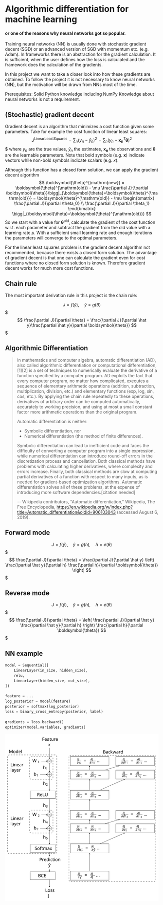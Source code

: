 # Algorithmic differentiation for machine learning
#### or one of the reasons why neural networks got so popular.

Training neural networks (NN) is usually done with stochastic gradient decent (SGD) or an advanced version of SGD with momentum etc. (e.g. Adam).
In frameworks there is an abstraction for the gradient calculation.
It is sufficient, when the user defines how the loss is calculated
and the framework does the calculation of the gradients.

In this project we want to take a closer look into how these gradients are obtained.
To follow the project it is not necessary to know neural networks (NN), 
but the motivation will be drawn from NNs most of the time.

Prerequisites: Solid Python knowledge including NumPy
Knowledge about neural networks is not a requirement.

## (Stochastic) gradient decent

Gradient decent is an algorithm that minimizes a cost function given some parameters.
Take for example the cost function of linear least squares:
$$
    J^{\mathrm{Linear Least Squares}} = \sum_n (y_n - \hat y_n)^2 = \sum_n (y_n - {\mathbf{x_n}}^T\boldsymbol{\theta})^2
$$$
where $y_n$ are the true values, $\hat y_n$ the estimates, ${\mathbf{x_n}}$ the observations and $\boldsymbol{\theta}$ are the learnable parameters.
Note that bold symbols (e.g. $\mathbf{x}$) indicate vectors while non-bold symbols indicate scalars (e.g. $x$).

Although this function has a closed form solution, we can apply the gradient decent algorithm
$$
    \boldsymbol{\theta}^{\mathrm{new}}
    = \boldsymbol{\theta}^{\mathrm{old}} - \mu \frac{\partial J}{\partial \boldsymbol{\theta}}\bigg|_{\boldsymbol{\theta}=\boldsymbol{\theta}^{\mathrm{old}}} 
    = \boldsymbol{\theta}^{\mathrm{old}} - \mu
    \begin{bmatrix} 
        \frac{\partial J}{\partial \theta_0} \\
        \frac{\partial J}{\partial \theta_1}
    \end{bmatrix}
    \bigg|_{\boldsymbol{\theta}=\boldsymbol{\theta}^{\mathrm{old}}}
$$
So we start with a value for $\boldsymbol{\theta}^{\mathrm{old}}$, calculate the gradient of the cost function w.r.t. each parameter and subtract the gradient from the old value with a learning rate $\mu$.
With a sufficient small learning rate and enough iterations the parameters will converge to the optimal parameters.

For the linear least squares problem is the gradient decent algorithm not recommended, because there exists a closed form solution.
The advantage of gradient decent is that one can calculate the gradient even for cost functions where no closed form solution is known.
Therefore gradient decent works for much more cost functions.

## Chain rule

The most important derivation rule in this project is the chain rule:

$$
   J = f(\hat y),\quad \hat y = g(\theta)
$$$
$$
   \frac{\partial J}{\partial \theta} = \frac{\partial J}{\partial \hat y}\frac{\partial \hat y}{\partial \boldsymbol{\theta}}
$$$

## Algorithmic Differentiation

> In mathematics and computer algebra, automatic differentiation (AD), 
> also called algorithmic differentiation or computational differentiation,[1][2] 
> is a set of techniques to numerically evaluate the derivative of a function specified 
> by a computer program. 
> AD exploits the fact that every computer program, no matter how complicated, 
> executes a sequence of elementary arithmetic operations (addition, subtraction, multiplication, 
> division, etc.) and elementary functions (exp, log, sin, cos, etc.). 
> By applying the chain rule repeatedly to these operations, 
> derivatives of arbitrary order can be computed automatically, 
> accurately to working precision, 
> and using at most a small constant factor more arithmetic operations than the original program.
> 
> Automatic differentiation is neither:
> - Symbolic differentiation, nor
> - Numerical differentiation (the method of finite differences).
>
> Symbolic differentiation can lead to inefficient code and faces the 
> difficulty of converting a computer program into a single expression, 
> while numerical differentiation can introduce round-off errors in the discretization process 
> and cancellation. 
> Both classical methods have problems with calculating higher derivatives, 
> where complexity and errors increase. 
> Finally, both classical methods are slow at computing partial 
> derivatives of a function with respect to many inputs, 
> as is needed for gradient-based optimization algorithms. 
> Automatic differentiation solves all of these problems, 
> at the expense of introducing more software dependencies.[citation needed]
 >
 > -- Wikipedia contributors, "Automatic differentiation," Wikipedia, The Free Encyclopedia, https://en.wikipedia.org/w/index.php?title=Automatic_differentiation&oldid=906103043 (accessed August 6, 2019).


## Forward mode

$$
   J = f(\hat y),\quad \hat y = g(h),\quad h = e(\theta)
$$$
$$
   \frac{\partial J}{\partial \theta} = 
        \frac{\partial J}{\partial \hat y}
        \left(
            \frac{\partial \hat y}{\partial h}
            \frac{\partial h}{\partial \boldsymbol{\theta}}
        \right)
$$$

## Reverse mode

$$
   J = f(\hat y),\quad \hat y = g(h),\quad h = e(\theta)
$$$
$$
   \frac{\partial J}{\partial \theta} = 
        \left(
            \frac{\partial J}{\partial \hat y}
            \frac{\partial \hat y}{\partial h}
        \right)
        \frac{\partial h}{\partial \boldsymbol{\theta}}
$$$

## NN example

```python
model = Sequential([
    LinearLayer(in_size, hidden_size),
    relu,
    LinearLayer(hidden_size, out_size),
])

feature = ...
log_posterior = model(feature)
posterior = softmax(log_posterior)
loss = binary_cross_entropy(posterior, label)

gradients = loss.backward()
optimizer(model.variables, gradients)
```

![tikz/mlp.svg](tikz/mlp.svg)






